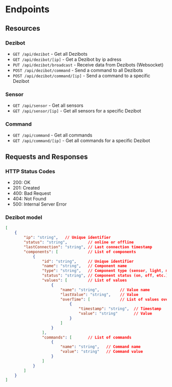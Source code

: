 # Endpoints

## Resources

### Dezibot

- `GET /api/dezibot` - Get all Dezibots
- `GET /api/dezibot/[ip]` - Get a Dezibot by ip adress
- `PUT /api/dezibot/broadcast` - Receive data from Dezibots (Websocket)
- `POST /api/dezibot/command` - Send a command to all Dezibots
- `POST /api/dezibot/command/[ip]` - Send a command to a specific Dezibot

### Sensor

- `GET /api/sensor` - Get all sensors
- `GET /api/sensor/[ip]` - Get all sensors for a specific Dezibot

### Command

- `GET /api/command` - Get all commands
- `GET /api/command/[ip]` - Get all commands for a specific Dezibot

## Requests and Responses

### HTTP Status Codes
- 200: OK
- 201: Created
- 400: Bad Request
- 404: Not Found
- 500: Internal Server Error

### Dezibot model

```json
[
    {
        "ip": "string",   // Unique identifier
        "status": "string",         // online or offline
        "lastConnection": "string", // Last connection timestamp
        "components": [             // List of components
            {
                "id": "string",     // Unique identifier
                "name": "string",   // Component name
                "type": "string",   // Component type (sensor, light, motor, etc.)
                "status": "string", // Component status (on, off, etc.)
                "values": [         // List of values
                    {
                        "name": "string",         // Value name
                        "lastValue": "string",    // Value
                        "overTime": [             // List of values over time
                            {
                                "timestamp": "string",  // Timestamp
                                "value": "string"       // Value
                            }
                        ]
                    }
                ],
                "commands": [       // List of commands
                    {
                        "name": "string",   // Command name
                        "value": "string"   // Command value
                    }
                ]
            }
        ]
    }
]
```
